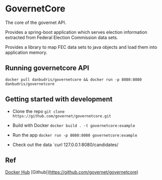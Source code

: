 # GovernetCore
The core of the governet API. 

Provides a spring-boot application which serves election information extracted from Federal Election Commission data sets.

Provides a library to map FEC data sets to java objects and load them into application memory.

## Running governetcore API
`docker pull danbudris/governetcore && docker run -p 8080:8080 danbudris/governetcore`

## Getting started with development
- Clone the repo
`git clone https://github.com/governet/governetcore.git`

- Build with Docker
`docker build . -t governetcore:example`

- Run the app
`docker run -p 8080:8080 governetcore:example`

- Check out the data
`curl 127.0.0.1:8080/candidates/

## Ref
[Docker Hub](https://hub.docker.com/r/danbudris/governetcore)
[Github[(https://github.com/governet/governetcore)
